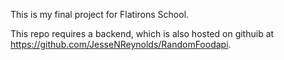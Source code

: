 This is my final project for Flatirons School.

This repo requires a backend, which is also hosted on githuib at https://github.com/JesseNReynolds/RandomFoodapi.

